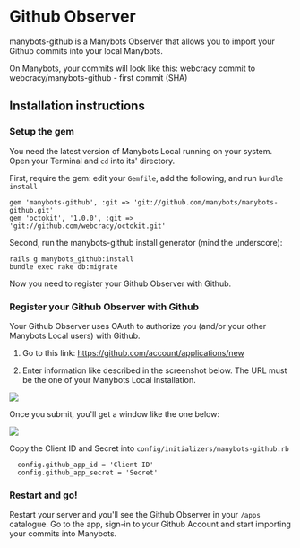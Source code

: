 # Github Observer

manybots-github is a Manybots Observer that allows you to import your Github commits into your local Manybots.

On Manybots, your commits will look like this:
webcracy commit to webcracy/manybots-github - first commit (SHA)

## Installation instructions

### Setup the gem

You need the latest version of Manybots Local running on your system. Open your Terminal and `cd` into its' directory.

First, require the gem: edit your `Gemfile`, add the following, and run `bundle install`

```
gem 'manybots-github', :git => 'git://github.com/manybots/manybots-github.git'
gem 'octokit', '1.0.0', :git => 'git://github.com/webcracy/octokit.git'
```

Second, run the manybots-github install generator (mind the underscore):

```
rails g manybots_github:install
bundle exec rake db:migrate
```

Now you need to register your Github Observer with Github.

### Register your Github Observer with Github

Your Github Observer uses OAuth to authorize you (and/or your other Manybots Local users) with Github. 

1. Go to this link: https://github.com/account/applications/new

2. Enter information like described in the screenshot below. The URL must be the one of your Manybots Local installation.

<img src="https://img.skitch.com/20120305-g8xjede9xjeccssa2fpxyybb79.png" />

Once you submit, you'll get a window like the one below:

<img src="https://img.skitch.com/20120305-r6idb7r8is8eugufuf1fqa1ndi.png" />

Copy the Client ID and Secret into `config/initializers/manybots-github.rb`

```
  config.github_app_id = 'Client ID'
  config.github_app_secret = 'Secret'
```  


### Restart and go!

Restart your server and you'll see the Github Observer in your `/apps` catalogue. Go to the app, sign-in to your Github Account and start importing your commits into Manybots.